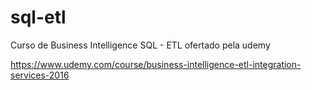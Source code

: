 # sql-etl
Curso de Business Intelligence SQL - ETL ofertado pela udemy 

https://www.udemy.com/course/business-intelligence-etl-integration-services-2016
